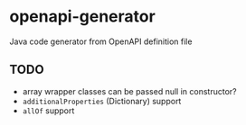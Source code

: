 # openapi-generator
Java code generator from OpenAPI definition file

## TODO
* array wrapper classes can be passed null in constructor?
* `additionalProperties` (Dictionary) support
* `allOf` support

